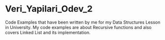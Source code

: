 # Veri_Yapilari_Odev_2

Code Examples that have been written by me for my Data Structures Lesson in University. My code examples are about Recursive functions and also covers Linked List and its implementation.
